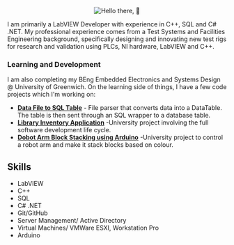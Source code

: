<div align=center>

![Hello there, 👋](https://www.bing.com/th/id/OGC.2eada1bbeb4ed4182079cf00070324a2?pid=1.7&rurl=https%3a%2f%2fmedia1.tenor.com%2fimages%2f2eada1bbeb4ed4182079cf00070324a2%2ftenor.gif%3fitemid%3d13903117&ehk=8%2bmyD2kV0h6NgpzCjpCBdhfVoYF5lrKCorJKr%2bwSmtk%3d "Hello there, 👋")

</div>

I am primarily a LabVIEW Developer with experience in C++, SQL and C# .NET. My professional experience comes from a Test Systems and Facilities Engineering background, specifically designing and innovating new test rigs for research and validation using PLCs, NI hardware, LabVIEW and C++.

### Learning and Development
I am also completing my BEng Embedded Electronics and Systems Design @ University of Greenwich.
On the learning side of things, I have a few code projects which I'm working on:

+ [**Data File to SQL Table**](https://github.com/Repi909/FileToSQLTool) - File parser that converts data into a DataTable. The table is then sent through an SQL wrapper to a database table.
+ [**Library Inventory Application**](https://github.com/TeachingMaterial/softwareproject_-team-1) -University project involving the full software development life cycle.
+ [**Dobot Arm Block Stacking using Arduino**](https://github.com/Repi909/ELEE1144-Dobot) -University project to control a robot arm and make it stack blocks based on colour.

## Skills

+ LabVIEW
+ C++
+ SQL
+ C# .NET
+ Git/GitHub
+ Server Management/ Active Directory
+ Virtual Machines/ VMWare ESXI, Workstation Pro
+ Arduino
<!-- + Beckhoff Automation

---

<!--
**Repi909/Repi909** is a ✨ _special_ ✨ repository because its `README.md` (this file) appears on your GitHub profile.

Here are some ideas to get you started:

- 🔭 I’m currently working on ...
- 🌱 I’m currently learning ...
- 👯 I’m looking to collaborate on ...
- 🤔 I’m looking for help with ...
- 💬 Ask me about ...
- 📫 How to reach me: ...
- 😄 Pronouns: ...
- ⚡ Fun fact: ...
-->
